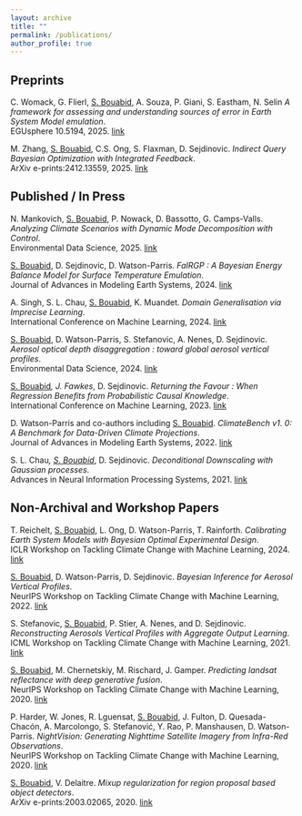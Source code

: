 ```yaml
---
layout: archive
title: ""
permalink: /publications/
author_profile: true
---
```


## Preprints

C. Womack, G. Flierl, <ins>S. Bouabid</ins>, A. Souza, P. Giani, S. Eastham, N. Selin  _A framework for assessing and understanding sources of error in Earth System Model emulation_. <br> EGUsphere 10.5194, 2025. [link](https://egusphere.copernicus.org/preprints/2025/egusphere-2025-3792/)

M. Zhang, <ins>S. Bouabid</ins>, C.S. Ong, S. Flaxman, D. Sejdinovic. _Indirect Query Bayesian Optimization with Integrated Feedback_. <br> ArXiv e-prints:2412.13559, 2025. [link](https://arxiv.org/abs/2412.13559)



## Published / In Press

N. Mankovich, <ins>S. Bouabid</ins>, P. Nowack, D. Bassotto, G. Camps-Valls. _Analyzing Climate Scenarios with Dynamic Mode Decomposition with Control_. <br> Environmental Data Science, 2025. [link](https://doi.org/10.1017/eds.2025.8)


<ins>S. Bouabid</ins>, D. Sejdinovic, D. Watson-Parris. _FaIRGP : A Bayesian Energy Balance Model for Surface Temperature Emulation_. <br> Journal of Advances in Modeling Earth Systems, 2024. [link](https://agupubs.onlinelibrary.wiley.com/doi/full/10.1029/2023MS003926)


A. Singh, S. L. Chau, <ins>S. Bouabid</ins>, K. Muandet. _Domain Generalisation via Imprecise Learning_. <br> International
Conference on Machine Learning, 2024. [link](https://proceedings.mlr.press/v235/singh24a.html)


<ins>S. Bouabid</ins>, D. Watson-Parris, S. Stefanovic, A. Nenes, D. Sejdinovic. _Aerosol optical depth disaggregation : toward global aerosol vertical profiles_. <br> Environmental Data Science, 2024. [link](https://www.cambridge.org/core/journals/environmental-data-science/article/aerosol-optical-depth-disaggregation-toward-global-aerosol-vertical-profiles/8CCB065837EDC3E2DFA731AA5C73092E)


<ins>S. Bouabid</ins><sup>*</sup>, J. Fawkes<sup>*</sup>, D. Sejdinovic. _Returning the Favour : When Regression Benefits from Probabilistic Causal Knowledge_. <br> International Conference on Machine Learning, 2023. [link](https://proceedings.mlr.press/v202/bouabid23a.html)


D. Watson-Parris and co-authors including <ins>S. Bouabid</ins>. _ClimateBench v1. 0: A Benchmark for Data-Driven Climate Projections_. <br> Journal of Advances in Modeling Earth Systems, 2022. [link](https://agupubs.onlinelibrary.wiley.com/doi/full/10.1029/2021MS002954)


S. L. Chau<sup>*</sup>, <ins>S. Bouabid</ins><sup>*</sup>, D. Sejdinovic. _Deconditional Downscaling with Gaussian processes_. <br> Advances in Neural Information Processing Systems, 2021. [link](https://proceedings.neurips.cc/paper_files/paper/2021/hash/94aef38441efa3380a3bed3faf1f9d5d-Abstract.html)





## Non-Archival and Workshop Papers


T. Reichelt, <ins>S. Bouabid</ins>, L. Ong, D. Watson-Parris, T. Rainforth. _Calibrating Earth System Models with Bayesian Optimal Experimental Design_. <br> ICLR Workshop on Tackling Climate Change with Machine Learning, 2024. [link](https://www.climatechange.ai/papers/iclr2024/74)


<ins>S. Bouabid</ins>, D. Watson-Parris, D. Sejdinovic. _Bayesian Inference for Aerosol Vertical Profiles_. <br> NeurIPS Workshop on Tackling Climate Change with Machine Learning, 2022. [link](https://www.climatechange.ai/papers/neurips2022/4)


S. Stefanovic, <ins>S. Bouabid</ins>, P. Stier, A. Nenes, and D. Sejdinovic. _Reconstructing Aerosols Vertical Profiles with Aggregate Output Learning_. <br> ICML Workshop on Tackling Climate Change with Machine Learning, 2021. [link](https://eartharxiv.org/repository/view/2512/)


<ins>S. Bouabid</ins>, M. Chernetskiy, M. Rischard, J. Gamper. _Predicting landsat reflectance with deep generative fusion_. <br> NeurIPS Workshop on Tackling Climate Change with Machine Learning, 2020. [link](https://www.climatechange.ai/papers/neurips2020/17) 


P. Harder, W. Jones, R. Lguensat, <ins>S. Bouabid</ins>, J. Fulton, D. Quesada-Chacón, A. Marcolongo, S. Stefanović, Y. Rao, P. Manshausen, D. Watson-Parris. _NightVision: Generating Nighttime Satellite Imagery from Infra-Red Observations_. <br>  NeurIPS Workshop on Tackling Climate Change with Machine Learning, 2020. [link](https://www.climatechange.ai/papers/neurips2020/30)


<ins>S. Bouabid</ins>, V. Delaitre. _Mixup regularization for region proposal based object detectors_. <br> ArXiv e-prints:2003.02065, 2020. [link](https://arxiv.org/abs/2003.02065)

